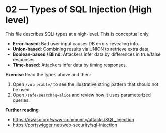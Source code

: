 # 02 — Types of SQL Injection (High level)

This file describes SQLi types at a high-level. This is conceptual only.

- **Error-based**: Bad user input causes DB errors revealing info.
- **Union-based**: Combining results via UNION to retrieve extra data.
- **Boolean-based / Blind**: Attackers infer data by differences in true/false responses.
- **Time-based**: Attackers infer data by timing responses.

**Exercise**
Read the types above and then:
1. Open `/vulnerable/` to see the illustrative string pattern that should not be used.
2. Open `/safe/search?q=alice` and review how it uses parameterized queries.

**Further reading**
- https://owasp.org/www-community/attacks/SQL_Injection
- https://portswigger.net/web-security/sql-injection
